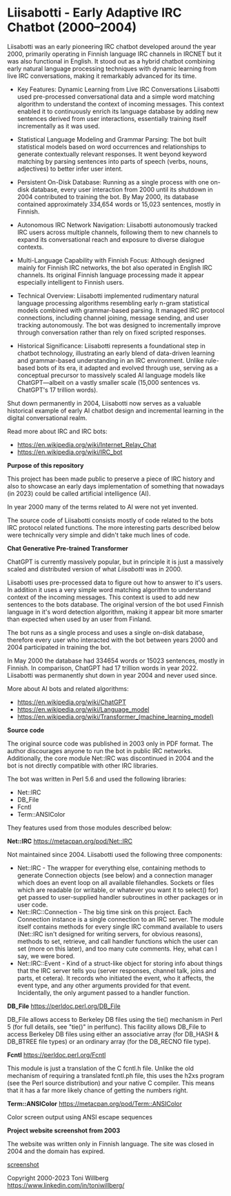 # Liisabotti - Early Adaptive IRC Chatbot (2000–2004)

Liisabotti was an early pioneering IRC chatbot developed around the year 2000, primarily operating in Finnish language IRC channels in IRCNET but it was also functional in English. It stood out as a hybrid chatbot combining early natural language processing techniques with dynamic learning from live IRC conversations, making it remarkably advanced for its time.

- Key Features: 
Dynamic Learning from Live IRC Conversations
Liisabotti used pre-processed conversational data and a simple word matching algorithm to understand the context of incoming messages. This context enabled it to continuously enrich its language database by adding new sentences derived from user interactions, essentially training itself incrementally as it was used.

- Statistical Language Modeling and Grammar Parsing: 
The bot built statistical models based on word occurrences and relationships to generate contextually relevant responses. It went beyond keyword matching by parsing sentences into parts of speech (verbs, nouns, adjectives) to better infer user intent.

- Persistent On-Disk Database: 
Running as a single process with one on-disk database, every user interaction from 2000 until its shutdown in 2004 contributed to training the bot. By May 2000, its database contained approximately 334,654 words or 15,023 sentences, mostly in Finnish.

- Autonomous IRC Network Navigation: 
Liisabotti autonomously tracked IRC users across multiple channels, following them to new channels to expand its conversational reach and exposure to diverse dialogue contexts.

- Multi-Language Capability with Finnish Focus: 
Although designed mainly for Finnish IRC networks, the bot also operated in English IRC channels. Its original Finnish language processing made it appear especially intelligent to Finnish users.

- Technical Overview: 
Liisabotti implemented rudimentary natural language processing algorithms resembling early n-gram statistical models combined with grammar-based parsing. It managed IRC protocol connections, including channel joining, message sending, and user tracking autonomously. The bot was designed to incrementally improve through conversation rather than rely on fixed scripted responses.

- Historical Significance: 
Liisabotti represents a foundational step in chatbot technology, illustrating an early blend of data-driven learning and grammar-based understanding in an IRC environment. Unlike rule-based bots of its era, it adapted and evolved through use, serving as a conceptual precursor to massively scaled AI language models like ChatGPT—albeit on a vastly smaller scale (15,000 sentences vs. ChatGPT's 17 trillion words).

Shut down permanently in 2004, Liisabotti now serves as a valuable historical example of early AI chatbot design and incremental learning in the digital conversational realm.

Read more about IRC and IRC bots:
- https://en.wikipedia.org/wiki/Internet_Relay_Chat
- https://en.wikipedia.org/wiki/IRC_bot

**Purpose of this repository**

This project has been made public to preserve a piece of IRC history and also to showcase an early days implementation of something that nowadays (in 2023) could be called artificial intelligence (AI). 

In year 2000 many of the terms related to AI were not yet invented.

The source code of Liisabotti consists mostly of code related to the bots IRC protocol related functions. The more interesting parts described below were technically very simple and didn't take much lines of code.


**Chat Generative Pre-trained Transformer**

ChatGPT is currently massively popular, but in principle it is just a massively scaled and distributed version of what _Liisabotti_ was in 2000.

Liisabotti uses pre-processed data to figure out how to answer to it's users. In addition it uses a very simple word matching algorithm to understand context of the incoming messages. This context is used to add new sentences to the bots database. The original version of the bot used Finnish language in it's word detection algorithm, making it appear bit more smarter than expected when used by an user from Finland.

The bot runs as a single process and uses a single on-disk database, therefore every user who interacted with the bot between years 2000 and 2004 participated in training the bot.

In May 2000 the database had 334654 words or 15023 sentences, mostly in Finnish. In comparison, ChatGPT had 17 trillion words in year 2022. Liisabotti was permanently shut down in year 2004 and never used since.


More about AI bots and related algorithms:
- https://en.wikipedia.org/wiki/ChatGPT
- https://en.wikipedia.org/wiki/Language_model
- https://en.wikipedia.org/wiki/Transformer_(machine_learning_model)




**Source code**

The original source code was published in 2003 only in PDF format. The author discourages anyone to run the bot in public IRC networks. Additionally, the core module Net::IRC was discontinued in 2004 and the bot is not directly compatible with other IRC libraries.

The bot was written in Perl 5.6 and used the following libraries:
- Net::IRC
- DB_File
- Fcntl
- Term::ANSIColor

They features used from those modules described below:

**Net::IRC**
https://metacpan.org/pod/Net::IRC

Not maintained since 2004. Liisabotti used the following three components:

- Net::IRC - The wrapper for everything else, containing methods to generate Connection objects (see below) and a connection manager which does an event loop on all available filehandles. Sockets or files which are readable (or writable, or whatever you want it to select() for) get passed to user-supplied handler subroutines in other packages or in user code.
- Net::IRC::Connection - The big time sink on this project. Each Connection instance is a single connection to an IRC server. The module itself contains methods for every single IRC command available to users (Net::IRC isn't designed for writing servers, for obvious reasons), methods to set, retrieve, and call handler functions which the user can set (more on this later), and too many cute comments. Hey, what can I say, we were bored.
- Net::IRC::Event - Kind of a struct-like object for storing info about things that the IRC server tells you (server responses, channel talk, joins and parts, et cetera). It records who initiated the event, who it affects, the event type, and any other arguments provided for that event. Incidentally, the only argument passed to a handler function.



**DB_File**
https://perldoc.perl.org/DB_File

DB_File allows access to Berkeley DB files using the tie() mechanism in Perl 5 (for full details, see "tie()" in perlfunc). This facility allows DB_File to access Berkeley DB files using either an associative array (for DB_HASH & DB_BTREE file types) or an ordinary array (for the DB_RECNO file type).


**Fcntl**
https://perldoc.perl.org/Fcntl

This module is just a translation of the C fcntl.h file. Unlike the old mechanism of requiring a translated fcntl.ph file, this uses the h2xs program (see the Perl source distribution) and your native C compiler. This means that it has a far more likely chance of getting the numbers right.

**Term::ANSIColor**
https://metacpan.org/pod/Term::ANSIColor

Color screen output using ANSI escape sequences



**Project website screenshot from 2003**

The website was written only in Finnish language. The site was closed in 2004 and the domain has expired.

[screenshot](liisabotti-website-screenshot-2003-07-09.png)

Copyright 2000-2023 Toni Willberg https://www.linkedin.com/in/toniwillberg/


